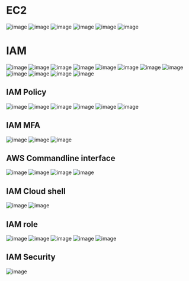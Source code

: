 EC2
===

![image](https://user-images.githubusercontent.com/53966749/202896878-e2997a0a-eb27-41ad-8c3c-78e31983d243.png)
![image](https://user-images.githubusercontent.com/53966749/202896909-173bca40-92c8-4260-8b93-8aa3303b1efa.png)
![image](https://user-images.githubusercontent.com/53966749/202896965-ba188c28-2f5e-42da-a2a1-8532f4b892ce.png)
![image](https://user-images.githubusercontent.com/53966749/202897020-d703ec93-7b05-435e-8c4a-ee9887945495.png)
![image](https://user-images.githubusercontent.com/53966749/202897050-9a6b19e4-8138-4f6a-834c-66a6cd72dbae.png)
![image](https://user-images.githubusercontent.com/53966749/202897092-2d41d4c0-d392-4561-a8a2-05ca213ec7c6.png)

IAM
===

![image](https://user-images.githubusercontent.com/53966749/202897180-72da95f4-d4d5-474b-a905-c80c01bce1d8.png)
![image](https://user-images.githubusercontent.com/53966749/202897690-b8975a1d-0efa-4d13-82c5-630f7bd9705c.png)
![image](https://user-images.githubusercontent.com/53966749/202897725-00a85e72-2c53-48ac-b9ff-4f573c1850bd.png)
![image](https://user-images.githubusercontent.com/53966749/202897776-11f1b914-fd65-4a98-ac12-919b5bf4432b.png)
![image](https://user-images.githubusercontent.com/53966749/202897807-6dc7700a-8f91-4a90-805c-3ecffd098e6b.png)
![image](https://user-images.githubusercontent.com/53966749/202897855-6302cf95-e6bb-490d-a846-ecc0942f1b3f.png)
![image](https://user-images.githubusercontent.com/53966749/202897959-903f4e8a-0cb0-4ab2-854f-916663267c11.png)
![image](https://user-images.githubusercontent.com/53966749/202898075-e9bb59a3-d86b-422b-b766-c0235e48da24.png)
![image](https://user-images.githubusercontent.com/53966749/202898199-eea968ca-39cc-4e2e-aafb-8ffb69bf810b.png)
![image](https://user-images.githubusercontent.com/53966749/202898428-deb25aa9-1426-49a4-9464-38b1dd65647d.png)
![image](https://user-images.githubusercontent.com/53966749/202898550-ac7f0090-b2ad-4b3c-947b-0e98c6735869.png)
![image](https://user-images.githubusercontent.com/53966749/202898577-ecdd5a11-9741-40be-b3c2-2928f6e03200.png)

IAM Policy
----------
![image](https://user-images.githubusercontent.com/53966749/202898897-e23a6030-f5bc-4c8e-9cd2-73c2519ff03d.png)
![image](https://user-images.githubusercontent.com/53966749/202899118-2f3f487f-d02a-458f-97d4-1901578726d7.png)
![image](https://user-images.githubusercontent.com/53966749/202899138-86c943ee-0f74-4a66-b6d6-f4508c12c9ed.png)
![image](https://user-images.githubusercontent.com/53966749/202899167-30fa3006-b79e-405b-a7a8-55a0070d9146.png)
![image](https://user-images.githubusercontent.com/53966749/202899219-246bd8b9-a418-4f8e-a45c-9b49ffee3866.png)
![image](https://user-images.githubusercontent.com/53966749/202899250-2505de8c-13cd-4f37-8a4e-cf294d727210.png)

IAM MFA
--------
![image](https://user-images.githubusercontent.com/53966749/202899340-7171e3d3-2c58-4ebe-98d4-da8763c646aa.png)
![image](https://user-images.githubusercontent.com/53966749/202899406-698411a9-d5f9-4478-8916-2a7587a128c5.png)
![image](https://user-images.githubusercontent.com/53966749/202899424-d55154f4-05b0-44c0-aaef-69e883d551e8.png)

AWS Commandline interface
--------------------------
![image](https://user-images.githubusercontent.com/53966749/202899760-9e3ed975-184e-4f81-ae16-c3f389163dd1.png)
![image](https://user-images.githubusercontent.com/53966749/202899771-e4abb52e-a5b4-4269-b941-ba28d4140ee3.png)
![image](https://user-images.githubusercontent.com/53966749/202899920-5c7c7850-ef1c-4f59-916f-84a4d54cd1a8.png)
![image](https://user-images.githubusercontent.com/53966749/202899962-fc40f980-2a5f-4ac6-8e26-4d724b424bd0.png)

IAM Cloud shell
----------------
![image](https://user-images.githubusercontent.com/53966749/202900042-a14523ff-731d-4e40-970c-d0edfa11f126.png)
![image](https://user-images.githubusercontent.com/53966749/202900072-796e99ec-f9dc-4c3e-9812-70f87dabfad8.png)


IAM role
--------
![image](https://user-images.githubusercontent.com/53966749/202966191-f285d5f8-81d6-40d3-bf9e-c7968ba577f6.png)
![image](https://user-images.githubusercontent.com/53966749/202966275-522db37f-51c1-422f-8510-748bf15600c1.png)
![image](https://user-images.githubusercontent.com/53966749/202966341-e7885e51-aba3-446a-bdf0-eb3b1b6326c2.png)
![image](https://user-images.githubusercontent.com/53966749/202966377-41c72473-ffba-494c-8bb1-c6264c18c7fa.png)
![image](https://user-images.githubusercontent.com/53966749/202966460-18269522-89b5-44df-95fa-60e228215a5c.png)

IAM Security
------------
![image](https://user-images.githubusercontent.com/53966749/202966648-b6cec39b-5412-4959-bc5f-fef798274b12.png)
